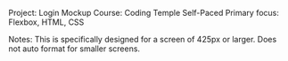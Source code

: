 Project: Login Mockup
Course: Coding Temple Self-Paced
Primary focus: Flexbox, HTML, CSS

Notes: This is specifically designed for a screen of 425px or larger. Does not 
auto format for smaller screens. 